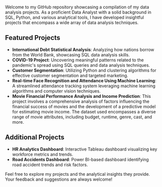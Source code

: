 Welcome to my GitHub repository showcasing a compilation of my data analysis projects. As a proficient Data Analyst with a solid background in SQL, Python, and various analytical tools, I have developed insightful projects that encompass a wide array of data analysis techniques. 

## Featured Projects
- **International Debt Statistical Analysis**: Analyzing how nations borrow from the World Bank, showcasing SQL data analysis skills.
- **COVID-19 Project**: Uncovering meaningful patterns related to the pandemic's spread using SQL queries and data analysis techniques.
- **Customer Segmentation**: Utilizing Python and clustering algorithms for effective customer segmentation and targeted marketing.
- **Real-time Face Recognition and Attendance Using Machine Learning**: A streamlined attendance tracking system leveraging machine learning algorithms and computer vision techniques.
- **Movie Financial Performance Analysis and Income Prediction**: This project involves a comprehensive analysis of factors influencing the financial success of movies and the development of a predictive model for estimating movie income. The dataset used encompasses a diverse range of movie attributes, including budget, runtime, genre, cast, and more.

## Additional Projects
- **HR Analytics Dashboard**: Interactive Tableau dashboard visualizing key workforce metrics and trends.
- **Road Accidents Dashboard**: Power BI-based dashboard identifying road accident trends and risk factors.

Feel free to explore my projects and the analytical insights they provide. Your feedback and suggestions are always welcome!
